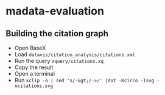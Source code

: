 madata-evaluation
=================

Building the citation graph
---------------------------

* Open BaseX
* Load `datavis/citation_analysis/citations.xml`
* Run the query `xquery/citations.xq`
* Copy the result
* Open a terminal
* Run `xclip -o | sed 's/-&gt;/->/' |dot -Kcirco -Tsvg -ocitations.svg`
